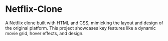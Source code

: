 # Netflix-Clone
A Netflix clone built with HTML and CSS, mimicking the layout and design of the original platform. This project showcases key features like a dynamic movie grid, hover effects, and design.
